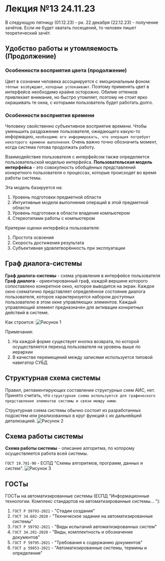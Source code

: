# Лекция №13 24.11.23

В следующую пятницу (01.12.23) - рк.
22 декабря (22.12.23) - получение зачётов. Если не будет хватать посещений, то человек пишет теоретический зачёт.

## Удобство работы и утомляемость (Продолжение)

### Особенности восприятия цвета (продолжение)

Цвет в сознании человека ассоциируется с эмоциональным фоном: `тёплые возбуждают`, `холодные успокаивают`. Поэтому применять цвет в интерфейсе необходимо крайне осторожно. Обилие оттенков привлекает внимание, но быстро утомляет, поэтому не стоит ярко окрашивать те окна, с которыми пользователь будет работать долго.

### Особенности восприятия времени

Человеку свойственно субъективное восприятие времени. Чтобы уменьшить раздражение пользователя, ожидающего какую-то информацию, `необходимо его информировать, что операция потребует некоторого времени выполнения`. Очень важно точно обозначить момент, когда система готова продолжать работу.

Взаимодействие пользователя с интерфейсом также определяется пользовательской моделью интерфейса. **Пользовательская модель интерфейса** - это совокупность обобщённых представлений конкретного пользователя о процессах, которые происходят во время работы системы.

Эта модель базируется на:

1. Уровень подготовки предметной области
2. Интуитивные модели выполнения операций в этой предметной области
3. Уровень подготовки в области владения компьютером
4. Стереотипами работы с компьютером

Критерии оценки интерфейса пользователя:

1. Простота освоения
2. Скорость достижения результата
3. Субъективная удовлетворённость при эксплуатации

## Граф диалога-системы

**Граф диалога-системы** - схема управления в интерфейсе пользователя
**Граф диалога** - ориентированный граф, каждой вершине которого сопоставлено конкретное окно, которое выводится на экран. Каждое окно схематично представляет определённое состояние диалога пользователя, которое характеризуется набором доступных пользователю в этом окне управляющих элементов. Каждый управляющий элемент предназначен для активации конкретных действий в системе.

Как строится:
![Рисунок 1](/images/lecture%2013/img1.jpg)

Примечания:

1. На каждой форме существует кнопка возврата, по которой осуществляется переход пользователя на уровень выше по иерархии
2. В качестве перемещений между записями используется типовой навигатор СУБД

## Структурная схема системы

Правил, регламентирующих составление структурных схем АИС, нет. Принято считать, что `структурная схема используется для графического представления элементов системы и связи между ними`.

Структурная схема системы обычно состоит из разработанных подсистем или реализованных в круг функций с их дальнейшей детализацией.
![Рисунок 2](/images/lecture%2013/img2.jpg)

## Схема работы системы

**Схема работы системы** - описание алгоритма, по которому осуществляется работа всей системы.

`ГОСТ 19.701-90` - ЕСПД "Схемы алгоритмов, программ, данных и систем".
![Рисунок 3](/images/lecture%2013/img3.jpg)

## ГОСТы

ГОСТы на автоматизированные системы (ЕСПД "Информационные технологии. Комплекс стандартов на автоматизированные системы... "):

1. `ГОСТ Р 59793-2021` - "Стадии создания"
2. `ГОСТ 34.602-2020` - "Техническое задание на автоматизированные системы"
3. `ГОСТ Р 59792-2021` - "Виды испытаний автоматизированных систем"
4. `ГОСТ 34.201-2020` - "Виды, комплектность и обозначение документов"
5. `ГОСТ Р 59795-2021` - "Требования к содержанию документов"
6. `ГОСТ р 59853-2021` - "Автоматизированные системы, термины и определения"
